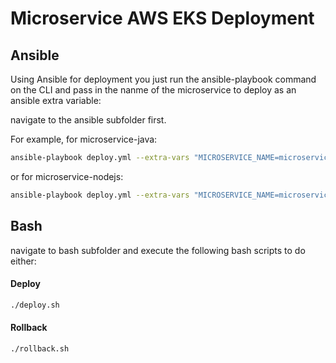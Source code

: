 # Microservice AWS EKS Deployment

## Ansible

Using Ansible for deployment you just run the ansible-playbook command on the CLI and pass in the nanme of the microservice to deploy as an ansible extra variable:

navigate to the ansible subfolder first.

For example, for microservice-java:

```bash
ansible-playbook deploy.yml --extra-vars "MICROSERVICE_NAME=microservice-java"
```

or for microservice-nodejs:

```bash
ansible-playbook deploy.yml --extra-vars "MICROSERVICE_NAME=microservice-nodejs"
```

## Bash

navigate to bash subfolder and execute the following bash scripts to do either:

#### Deploy
```bash
./deploy.sh
```

#### Rollback
```bash
./rollback.sh
```